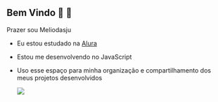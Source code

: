 ## Bem Vindo 👋 👋

Prazer sou Meliodasju

- Eu estou estudado na [Alura](https://www.alura.com.br)
- Estou me desenvolvendo no JavaScript
- Uso esse espaço para minha organização e compartilhamento dos meus projetos desenvolvidos


  ![](https://media1.tenor.com/m/28y81GYPZf4AAAAC/meliodas.gif)
